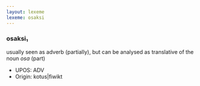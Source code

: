 ```yaml
---
layout: lexeme
lexeme: osaksi
---
```


###  osaksi₁

usually seen as adverb (partially), but can be analysed as translative of the noun *osa* (part)
* UPOS:  ADV
* Origin:  kotus|fiwikt

